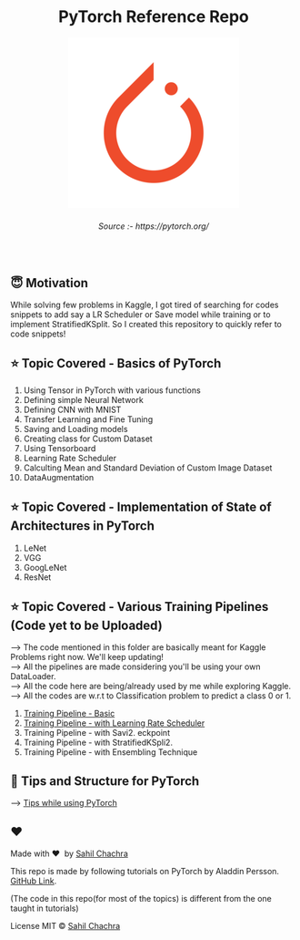 <h1 align="center">PyTorch Reference Repo</h1>

<div align= "center">
  <img src="https://github.com/SahilChachra/PyTorch-Reference/blob/main/assests/pytorch-logo.png">
    <h6>Source :- https://pytorch.org/</h6>
</div>

&nbsp;&nbsp;&nbsp;&nbsp;&nbsp;&nbsp;&nbsp;&nbsp;&nbsp;&nbsp;&nbsp;&nbsp;&nbsp;&nbsp;&nbsp;&nbsp;&nbsp;&nbsp;&nbsp;&nbsp;&nbsp;&nbsp;&nbsp;&nbsp;&nbsp;&nbsp;&nbsp;&nbsp;&nbsp;&nbsp;&nbsp;&nbsp;&nbsp;&nbsp;&nbsp;

## :innocent: Motivation

While solving few problems in Kaggle, I got tired of searching for codes snippets to add say a LR Scheduler or Save model while training or to implement StratifiedKSplit. So I created this repository to quickly refer to code snippets!

## :star: Topic Covered - Basics of PyTorch
<ol>
    <li>Using Tensor in PyTorch with various functions</li>
    <li>Defining simple Neural Network</li>
    <li>Defining CNN with MNIST</li>
    <li>Transfer Learning and Fine Tuning</li>
    <li>Saving and Loading models</li>
    <li>Creating class for Custom Dataset</li>
    <li>Using Tensorboard</li>
    <li>Learning Rate Scheduler</li>
    <li>Calculting Mean and Standard Deviation of Custom Image Dataset</li>
    <li>DataAugmentation </li>
</ol>

## :star: Topic Covered - Implementation of State of Architectures in PyTorch
<ol>
    <li>LeNet</li>
    <li>VGG</li>
    <li>GoogLeNet</li>
    <li>ResNet</li>
</ol>

## :star: Topic Covered - Various Training Pipelines (Code yet to be Uploaded)
--> The code mentioned in this folder are basically meant for Kaggle Problems right now. We'll keep updating!<br>
--> All the pipelines are made considering you'll be using your own DataLoader.<br>
--> All the code here are being/already used by me while exploring Kaggle.<br>
--> All the codes are w.r.t to Classification problem to predict a class 0 or 1.<br>

1. [Training Pipeline - Basic](https://github.com/SahilChachra/PyTorch-Reference/blob/main/Training%20Pipelines/Training_Pipeline(Basic).py)<br>
2. [Training Pipeline - with Learning Rate Scheduler](https://github.com/SahilChachra/PyTorch-Reference/blob/main/Training%20Pipelines/Training_Pipeline(LRScheduler).py) <br>
3. Training Pipeline - with Savi2. eckpoint<br>
4. Training Pipeline - with StratifiedKSpli2. <br>
5. Training Pipeline - with Ensembling Technique <br>

## :eyes: Tips and Structure for PyTorch
--> [Tips while using PyTorch](https://github.com/SahilChachra/PyTorch-Reference/blob/main/PyTorch_BasicStruct_TrainModel.txt) <br>

## :heart:
Made with :heart:&nbsp;  by [Sahil Chachra](https://github.com/SahilChachra)

This repo is made by following tutorials on PyTorch by Aladdin Persson. [GitHub Link](https://github.com/aladdinpersson).

(The code in this repo(for most of the topics) is different from the one taught in tutorials)

 License
MIT © [Sahil Chachra]()
